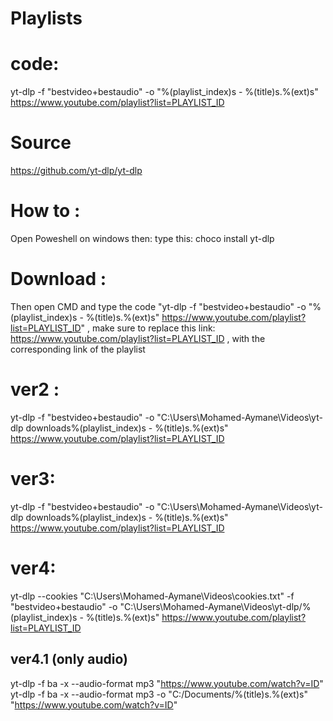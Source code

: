 # Playlists
# code:
yt-dlp -f "bestvideo+bestaudio" -o "%(playlist_index)s - %(title)s.%(ext)s" https://www.youtube.com/playlist?list=PLAYLIST_ID
# Source
https://github.com/yt-dlp/yt-dlp
# How to :
Open Poweshell on windows then: type this: choco install yt-dlp
# Download :
Then open CMD and type the code "yt-dlp -f "bestvideo+bestaudio" -o "%(playlist_index)s - %(title)s.%(ext)s" https://www.youtube.com/playlist?list=PLAYLIST_ID" , make sure to replace this link: https://www.youtube.com/playlist?list=PLAYLIST_ID , with the corresponding link of the playlist

# ver2 :
yt-dlp -f "bestvideo+bestaudio" -o "C:\Users\Mohamed-Aymane\Videos\yt-dlp downloads\%(playlist_index)s - %(title)s.%(ext)s" https://www.youtube.com/playlist?list=PLAYLIST_ID

# ver3:
yt-dlp -f "bestvideo+bestaudio" -o "C:\Users\Mohamed-Aymane\Videos\yt-dlp downloads\%(playlist_index)s - %(title)s.%(ext)s" https://www.youtube.com/playlist?list=PLAYLIST_ID

# ver4:
yt-dlp --cookies "C:\Users\Mohamed-Aymane\Videos\cookies.txt" -f "bestvideo+bestaudio" -o "C:\Users\Mohamed-Aymane\Videos\yt-dlp/%(playlist_index)s - %(title)s.%(ext)s" https://www.youtube.com/playlist?list=PLAYLIST_ID

## ver4.1 (only audio)
yt-dlp -f ba -x --audio-format mp3 "https://www.youtube.com/watch?v=ID"
yt-dlp -f ba -x --audio-format mp3 -o "C:/Documents/%(title)s.%(ext)s" "https://www.youtube.com/watch?v=ID"
